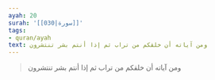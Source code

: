 ```yaml
---
ayah: 20
surah: '[[030|سورة]]'
tags:
- quran/ayah
text: ومن آياته أن خلقكم من تراب ثم إذا أنتم بشر تنتشرون
---
```

> ومن آياته أن خلقكم من تراب ثم إذا أنتم بشر تنتشرون
